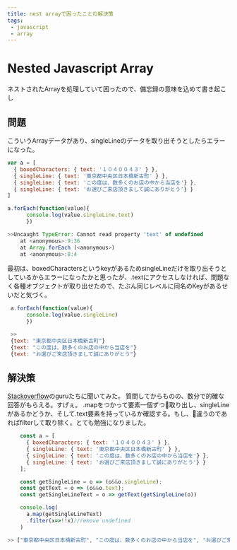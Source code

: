 ```yaml
---
title: nest arrayで困ったことの解決策
tags: 
 - javascript
 - array
---
```


# Nested Javascript Array

ネストされたArrayを処理していて困ったので、備忘録の意味を込めて書き起こし

## 問題
こういうArrayデータがあり、singleLineのデータを取り出そうとしたらエラーになった。

```javascript
var a = [ 
  { boxedCharacters: { text: '１０４００４３' } },
  { singleLine: { text: '東京都中央区日本橋新古町' } },
  { singleLine: { text: 'この度は、数多くのお店の中から当店を'} },
  { singleLine: { text: 'お選びご来店頂きまして誠にありがとう'} }
]

a.forEach(function(value){
      console.log(value.singleLine.text)
      })

>>Uncaught TypeError: Cannot read property 'text' of undefined
    at <anonymous>:9:36
    at Array.forEach (<anonymous>)
    at <anonymous>:8:4
```

最初は、boxedCharactersというkeyがあるためsingleLineだけを取り出そうとしているからエラーになったかと思ったが、.textにアクセスしなければ、問題なく各種オブジェクトが取り出せたので、たぶん同じレベルに同名のKeyがあるせいだと気づく。

```javascript
 a.forEach(function(value){
      console.log(value.singleLine)
      })

 >>
 {text: "東京都中央区日本橋新古町"}
 {text: "この度は、数多くのお店の中から当店を"}
 {text: "お選びご来店頂きまして誠にありがとう"}     
```

## 解決策

[Stackoverflow](https://stackoverflow.com/questions/50066624/how-to-access-nested-json-array)のguruたちに聞いてみた。
質問してからものの、数分で的確な回答がもらえる。すげぇ。
.mapをつかって要素一個ずつ取り出し、singleLineがあるかどうか、そして.text要素を持っているか確認する。もし、違うのであればfilterして取り除く。とても勉強になりました。

```javascript
    const a = [ 
      { boxedCharacters: { text: '１０４００４３' } },
      { singleLine: { text: '東京都中央区日本橋新古町' } },
      { singleLine: { text: 'この度は、数多くのお店の中から当店を'} },
      { singleLine: { text: 'お選びご来店頂きまして誠にありがとう'} }
    ];

    const getSingleLine = o => (o&&o.singleLine);
    const getText = o => (o&&o.text);
    const getSingleLineText = o => getText(getSingleLine(o))

    console.log(
      a.map(getSingleLineText)
      .filter(x=>!!x)//remove undefined
    )

>> ["東京都中央区日本橋新古町", "この度は、数多くのお店の中から当店を", "お選びご来店頂きまして誠にありがとう"]
```
